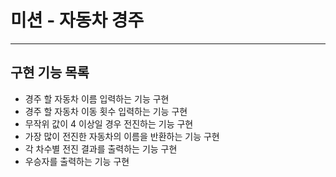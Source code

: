 # 미션 - 자동차 경주

---

## 구현 기능 목록

- 경주 할 자동차 이름 입력하는 기능 구현
- 경주 할 자동차 이동 횟수 입력하는 기능 구현
- 무작위 값이 4 이상일 경우 전진하는 기능 구현
- 가장 많이 전진한 자동차의 이름을 반환하는 기능 구현
- 각 차수별 전진 결과를 출력하는 기능 구현
- 우승자를 출력하는 기능 구현